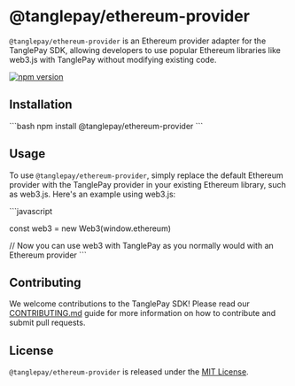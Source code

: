 # @tanglepay/ethereum-provider

`@tanglepay/ethereum-provider` is an Ethereum provider adapter for the TanglePay SDK, allowing developers to use popular Ethereum libraries like web3.js with TanglePay without modifying existing code.

[![npm version](https://badge.fury.io/js/%40tanglepay%2Fethereum-provider.svg)](https://www.npmjs.com/package/@tanglepay/ethereum-provider)

## Installation

\```bash
npm install @tanglepay/ethereum-provider
\```

## Usage

To use `@tanglepay/ethereum-provider`, simply replace the default Ethereum provider with the TanglePay provider in your existing Ethereum library, such as web3.js. Here's an example using web3.js:

\```javascript

const web3 = new Web3(window.ethereum)

// Now you can use web3 with TanglePay as you normally would with an Ethereum provider
\```

## Contributing

We welcome contributions to the TanglePay SDK! Please read our [CONTRIBUTING.md](../CONTRIBUTING.md) guide for more information on how to contribute and submit pull requests.

## License

`@tanglepay/ethereum-provider` is released under the [MIT License](../LICENSE).
